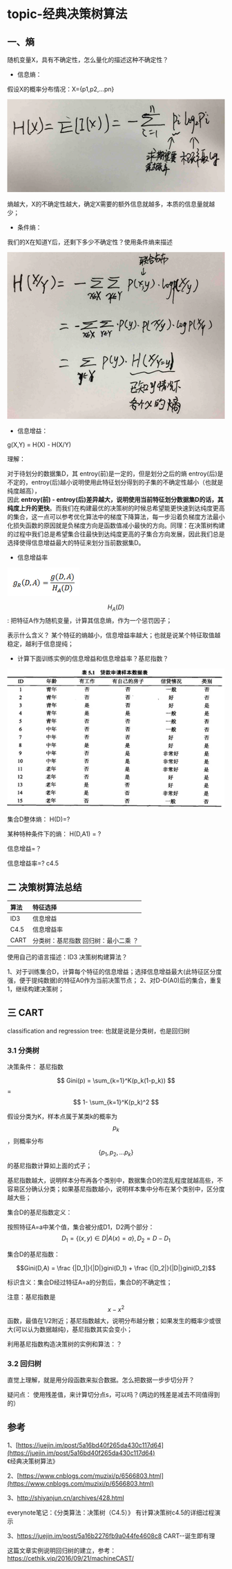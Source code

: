 # topic-经典决策树算法

## 一、熵

随机变量X，具有不确定性，怎么量化的描述这种不确定性？

* 信息熵：

假设X的概率分布情况：X={p1,p2,...pn}

![](/assets/2-juceshusuanfa-1.png)

熵越大，X的不确定性越大，确定X需要的额外信息就越多，本质的信息量就越少；

* 条件熵：

我们的X在知道Y后，还剩下多少不确定性？使用条件熵来描述

![](/assets/2-juceshusuanfa-2.png)

* 信息增益：

g\(X,Y\) = H\(X\) - H\(X/Y\)

理解：

对于待划分的数据集D，其 entroy\(前\)是一定的，但是划分之后的熵 entroy\(后\)是不定的，entroy\(后\)越小说明使用此特征划分得到的子集的不确定性越小（也就是纯度越高），  
 因此 **entroy\(前\) -  entroy\(后\)差异越大，说明使用当前特征划分数据集D的话，其纯度上升的更快**。而我们在构建最优的决策树的时候总希望能更快速到达纯度更高的集合，这一点可以参考优化算法中的梯度下降算法，每一步沿着负梯度方法最小化损失函数的原因就是负梯度方向是函数值减小最快的方向。同理：在决策树构建的过程中我们总是希望集合往最快到达纯度更高的子集合方向发展，因此我们总是选择使得信息增益最大的特征来划分当前数据集D。

* 信息增益率

![](/assets/2-juceshusuanfa-4.png)

$$ H_A(D) $$: 把特征A作为随机变量，计算其信息熵，作为一个惩罚因子；

表示什么含义？
某个特征的熵越小，信息增益率越大；也就是说某个特征取值越稳定，越利于信息提纯；


* 计算下面训练实例的信息增益和信息增益率？基尼指数？

![](/assets/2-jueceshusuanfa-3.png)

集合D整体熵：
H\(D\)=?

某种特种条件下的熵：
H\(D,A1\) = ?

信息增益=？

信息增益率=?  c4.5







## 二 决策树算法总结

| 算法 | 特征选择 |
| :--- | :--- |
| ID3 | 信息增益 |
| C4.5 | 信息增益率 |
| CART | 分类树：基尼指数   回归树：最小二乘 ？ |


使用自己的语言描述：ID3 决策树构建算法？

1、对于训练集合D，计算每个特征的信息增益；选择信息增益最大(此特征区分度强，便于提纯数据)的特征A0作为当前决策节点；
2、对D-D(A0)后的集合，重复1，继续构建决策树；



## 三 CART


classification and regression tree: 也就是说是分类树，也是回归树


### 3.1 分类树

决策条件： 基尼指数

$$ Gini(p) = \sum_{k=1}^K(p_k(1-p_k)) $$ = $$ 1- \sum_{k=1}^K(p_k)^2 $$

假设分类为K，样本点属于某类k的概率为$$p_k$$，则概率分布$$\{p_1,p_2,...p_k\}$$的基尼指数计算如上面的式子；

基尼指数越大，说明样本分布再各个类别中，数据集合D的混乱程度就越高些，不容易区分确认分类；如果基尼指数越小，说明样本集中分布在某个类别中，区分度越大些；


集合D的基尼指数定义：

按照特征A=a中某个值，集合被分成D1，D2两个部分： $$D_1 = \{(x,y)\in D| A(x) = a\}, D_2 = D - D_1$$

集合D的基尼指数：

$$Gini(D,A) = \frac {|D_1|}{|D|}gini(D_1) + \frac {|D_2|}{|D|}gini(D_2)$$

标识含义：集合D经过特征A=a的分割后，集合D的不确定性；

注意：基尼指数是$$x-x^2$$函数，最值在1/2附近；基尼指数越大，说明分布越分散；如果发生的概率少或很大(可以认为数据越纯)，基尼指数其实会变小；


利用基尼指数构造决策树的实例和算法：？





### 3.2 回归树

直觉上理解，就是用分段函数来拟合数据。怎么把数据一步步切分开？



疑问点：
使用残差值，来计算切分点s，可以吗？(两边的残差是减去不同值得到的）









 
  
    

## 

## 参考

1、[https://juejin.im/post/5a16bd40f265da430c117d64](https://juejin.im/post/5a16bd40f265da430c117d64)  
《经典决策树算法》

2、[https://www.cnblogs.com/muzixi/p/6566803.html](https://www.cnblogs.com/muzixi/p/6566803.html)


3、http://shiyanjun.cn/archives/428.html

everynote笔记：《分类算法：决策树（C4.5）》
有计算决策树c4.5的详细过程演示


3、https://juejin.im/post/5a16b2276fb9a044fe4608c8
CART--诞生即有理

这篇文章实例说明回归树的建立，参考：https://cethik.vip/2016/09/21/machineCAST/





